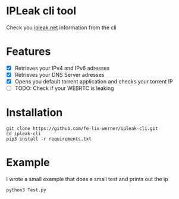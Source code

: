 # IPLeak cli tool

Check you [ipleak.net](https://ipleak.net) information from the cli

# Features

- [x] Retrieves your IPv4 and IPv6 adresses  
- [x] Retrieves your DNS Server adresses  
- [x] Opens you default torrent application and checks your torrent IP  
- [ ] TODO: Check if your WEBRTC is leaking

# Installation

```
git clone https://github.com/fe-lix-werner/ipleak-cli.git
cd ipleak-cli
pip3 install -r requirements.txt
```

# Example

I wrote a small example that does a small test and prints out the ip

```
python3 Test.py
```
